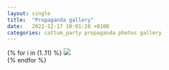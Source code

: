 ```yaml
---
layout: single
title:  "Propaganda gallery"
date:   2022-12-17 10:01:28 +0100
categories: cattum_party propaganda photos gallery
---
```


{% for i in (1..11) %}
<img src="../../../../../../../../../assets/images/propaganda/{{ i }}.jpg">
<br>
{% endfor %}